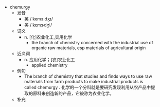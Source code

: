 - chemurgy
  - 发音
    - 英 /'kemɜːdʒɪ/
    - 美 /'kɛmɝdʒi/
  - 词义
    - n. [化]农业化工,实用化学
      - the branch of chemistry concerned with the industrial use of organic raw materials, esp materials of agricultural origin 
  - 近义词
    - n. 应用化学；[农]农业化工
      - applied chemistry
  - 例句
    - The branch of chemistry that studies and finds ways to use raw materials from farm products to make industrial products is called chemurgy . 化学的一个分科就是要研究发现利用从农产品中提取的原料来创造新的产品，它被称为农业化学。
  - 补充